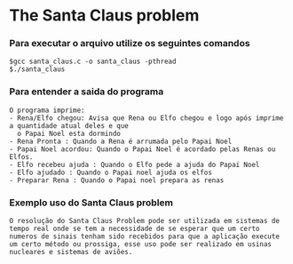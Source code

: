 # The Santa Claus problem

### Para executar o arquivo utilize os seguintes comandos
	$gcc santa_claus.c -o santa_claus -pthread
	$./santa_claus

### Para entender a saida do programa 
	O programa imprime:
	- Rena/Elfo chegou: Avisa que Rena ou Elfo chegou e logo após imprime a quantidade atual deles e que 
	  o Papai Noel esta dormindo
	- Rena Pronta : Quando a Rena é arrumada pelo Papai Noel
	- Papai Noel acordou: Quando o Papai Noel é acordado pelas Renas ou Elfos.
	- Elfo recebeu ajuda : Quando o Elfo pede a ajuda do Papai Noel
	- Elfo ajudado : Quando o Papai noel ajuda os elfos
	- Preparar Rena : Quando o Papai noel prepara as renas


### Exemplo uso do Santa Claus problem
	O resolução do Santa Claus Problem pode ser utilizada em sistemas de tempo real onde se tem a necessidade de se esperar que um certo numeros de sinais tenham sido recebidos para que a aplicação execute um certo método ou prossiga, esse uso pode ser realizado em usinas nucleares e sistemas de aviões.
